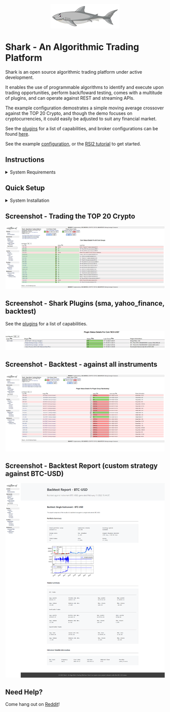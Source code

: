 <p align="center">
  <img src="https://github.com/danielneil/Shark/blob/main/shark/files/shark_ui_patches/logofullsize.png?raw=true">
</p>

# Shark - An Algorithmic Trading Platform

Shark is an open source algorithmic trading platform under active development.

It enables the use of programmable algorithms to identify and execute upon trading opportunities, perform back/foward testing, comes with a multitude of plugins, and can operate against REST and streaming APIs.

The example configuration demostrates a simple moving average crossover against the TOP 20 Crypto, and though the demo focuses on cryptocurrencies, it could easily be adjusted to suit any financial market.  

See the [plugins](https://github.com/danielneil/Shark-Plugins) for a list of capabilities, and broker configurations can be found [here](https://github.com/danielneil/Shark-Brokers).

See the example [configuration](https://github.com/danielneil/Shark-Config), or the [RSI2 tutorial](https://github.com/danielneil/Shark-Doc/blob/main/tutorials/RSI2.md) to get started.

## Instructions 

<details>
<summary>System Requirements</summary>
<br>
  
| Operating System | CPU  | RAM | DISK |
| ------------- | ------------- | ------------- | ------------- |
| Rocky Linux 8+         | 4 CPU   | 8 GB |80 GB  |
  
</details>


## Quick Setup

<details>
<summary>System Installation</summary>
<br>
  
1. Prepare a vanilla Rocky Linux (server instance) with VirtualBox ([help](https://kifarunix.com/install-rocky-linux-8-on-virtualbox/)).

2. Install epel - open a terminal, and run:
  ```
dnf install epel-release -y
```
  
3. Install ansible - open a terminal, and run:
  ```
dnf install ansible -y
```

4. Install git - open a terminal, and run:
  ```
dnf install git -y
```

5. Open a terminal, and run:
```
git clone https://github.com/danielneil/Shark.git && cd Shark && ./build.sh
```
6. Navigate to http://shark-server/shark (web credentials are shark/shark) - it will take a few minutes to populate with data.
</details>


## Screenshot - Trading the TOP 20 Crypto

<p align="center">
  <img src="https://github.com/danielneil/Shark/blob/main/shark/files/screenshots/shark-crypto.png?raw=true">
</p>

## Screenshot - Shark Plugins (sma, yahoo_finance, backtest)

See the [plugins](https://github.com/danielneil/Shark-Plugins) for a list of capabilities.

<p align="center">
  <img src="https://github.com/danielneil/Shark/blob/main/shark/files/screenshots/shark-plugin-details.jpg?raw=true">
</p>

## Screenshot - Backtest - against all instruments

<p align="center">
  <img src="https://github.com/danielneil/Shark/blob/main/shark/files/screenshots/shark-backtest-plugin.png?raw=true">
</p>

## Screenshot - Backtest Report (custom strategy against BTC-USD)

<p align="center">
  <img src="https://github.com/danielneil/Shark/blob/main/shark/files/screenshots/backtest-report.png?raw=true">
</p>

## Need Help? 

Come hang out on [Reddit](https://www.reddit.com/r/shark)!
